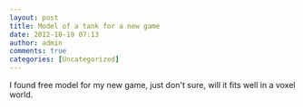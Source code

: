 ```yaml
---
layout: post
title: Model of a tank for a new game
date: 2012-10-19 07:13
author: admin
comments: true
categories: [Uncategorized]
---
```

I found free model for my new game, just don't sure, will it fits well in a voxel world.
<a href="/blog/images/uploads/2012/10/tank_in_editor.jpg"><img class="image featured" title="tank_in_editor" src="/blog/images/uploads/2012/10/tank_in_editor.jpg" alt=""/></a>

